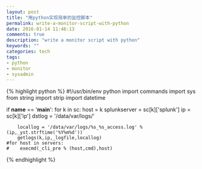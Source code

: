 ```yaml
---
layout: post
title: "用python实现简单的监控脚本"
permalink: write-a-monitor-script-with-python
date: 2016-01-14 11:46:13
comments: true
description: "write a monitor script with python"
keywords: ""
categories: tech
tags:
- python
- monitor
- sysadmin
---
```


{% highlight python %}
#!/usr/bin/env python
import commands
import sys
from string import strip
import datetime

if __name__ == '__main__':
    for k in sc:
        host = k
        splunkserver = sc[k]['splunk']
        ip = sc[k]['ip']
        dstlog = '/data/var/logs/'

        locallog = '/data/var/logs/%s_%s_access.log' % (ip,_yst.strftime('%Y%m%d'))
        getlogs(k,ip,_logfile,locallog)
    #for host in servers:
    #    execmd(_cli_pre % (host,cmd),host)


{% endhighlight %}